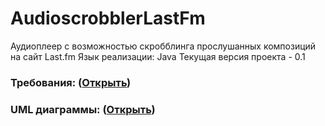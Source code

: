 # AudioscrobblerLastFm
Аудиоплеер с возможностью скробблинга прослушанных композиций на сайт Last.fm
Язык реализации: Java
Текущая версия проекта - 0.1

### Требования: ([Открыть](https://github.com/vanosss/AudioscrobblerLastFm/blob/master/Documents/Requirements/Requirements%20Document.md))
### UML диаграммы: ([Открыть](https://github.com/vanosss/AudioscrobblerLastFm/blob/master/Documents/Diagrams/README.md))
